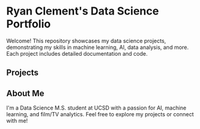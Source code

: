 # Ryan Clement's Data Science Portfolio

Welcome! This repository showcases my data science projects, demonstrating my skills in machine learning, AI, data analysis, and more. Each project includes detailed documentation and code.

## Projects


## About Me

I'm a Data Science M.S. student at UCSD with a passion for AI, machine learning, and film/TV analytics. Feel free to explore my projects or connect with me!
